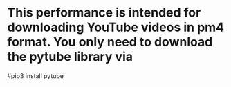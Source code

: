 # This performance is intended for downloading YouTube videos in pm4 format. You only need to download the pytube library via
#pip3 install pytube
